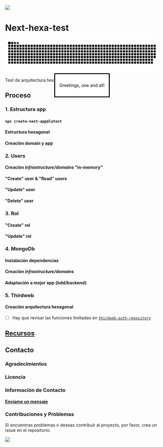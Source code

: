 <img src="https://user-images.githubusercontent.com/73097560/115834477-dbab4500-a447-11eb-908a-139a6edaec5c.gif">

# Next-hexa-test
<a href="https://github.com/SKRTEEEEEE">
<div align="center">
  <img  src="https://github.com/SKRTEEEEEE/SKRTEEEEEE/blob/main/resources/img/grid-snake.svg"
       alt="snake" />
</div>
</a>

<dialog open>
  <p>Greetings, one and all!</p>
</dialog>


Test de arquitectura hexagonal con NextJs 14

## Proceso

### 1. Estructura app
#### `npx create-next-app@latest`
#### Estructura hexagonal
#### Creación domain y app
### 2. Users
#### Creación _infrastructure/domains_ "in-memory"
#### "Create" user & "Read" users
#### "Update" user
#### "Delete" user

### 3. Rol
#### "Create" rol
#### "Update" rol

### 4. MongoDb
#### Instalación dependencias
#### Creación _infrastructure/domains_
#### Adaptación a mejor app (bdd/backend)
### 5. Thirdweb
#### Creación arquitectura hexagonal
- [ ] Hay que revisar las funciones limitadas en  [`thirdweb-auth-repository`](/src/core/infrastructure/repositories/thirdweb-auth-repository.ts)


## [Recursos](https://github.com/SKRTEEEEEE/markdowns)

## Contacto

### Agradecimientos

### Licencia

### Información de Contacto

#### [Envíame un mensaje](mailto:adanreh.m@gmail.com)

### Contribuciones y Problemas

Si encuentras problemas o deseas contribuir al proyecto, por favor, crea un issue en el repositorio.

<img src="https://user-images.githubusercontent.com/73097560/115834477-dbab4500-a447-11eb-908a-139a6edaec5c.gif">
